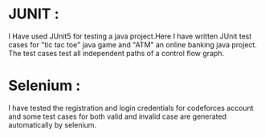 # JUNIT :
I Have used JUnit5 for testing a java project.Here I have written JUnit test cases for "tic tac toe" java game and "ATM" an online banking java project. The test cases test all independent paths of a control flow graph.
# Selenium : 
I have tested the registration and login credentials for codeforces account and some test cases for both valid and invalid case are generated automatically by selenium.
